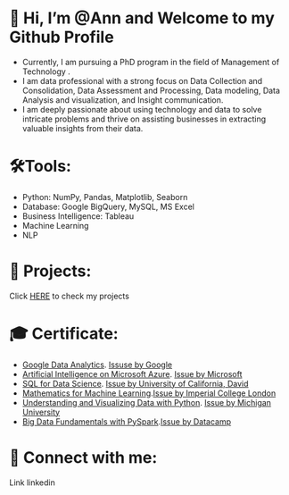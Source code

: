 # 👋 Hi, I’m @Ann and Welcome to my Github Profile
* Currently, I am pursuing a PhD program in the field of Management of Technology .
* I am data professional with a strong focus on Data Collection and Consolidation, Data Assessment and Processing, Data modeling, Data Analysis and visualization, and Insight communication.
* I am deeply passionate about using technology and data to solve intricate problems and thrive on assisting businesses in extracting valuable insights from their data.

# 🛠️Tools:
* Python: NumPy, Pandas, Matplotlib, Seaborn
* Database: Google BigQuery,  MySQL, MS Excel
* Business Intelligence: Tableau
* Machine Learning
* NLP

# 🌌 Projects:
Click [HERE](https://github.com/lethuyngocan/Project-Porfolio) to check my projects

# 🎓 Certificate:
* [Google Data Analytics](https://www.coursera.org/account/accomplishments/specialization/certificate/VVUJ8NRR62JU). [Issuse by Google](https://en.wikipedia.org/wiki/Google)
* [Artificial Intelligence on Microsoft Azure](https://www.coursera.org/account/accomplishments/verify/CNTM9RMQ78TG). [Issue by Microsoft](https://azure.microsoft.com/ja-jp/)
* [SQL for Data Science](https://www.coursera.org/account/accomplishments/verify/55AKGELQK6VC). [Issue by University of California, David](https://www.ucdavis.edu/)
* [Mathematics for Machine Learning](https://www.coursera.org/account/accomplishments/verify/NFEXQS6GHFCG).[Issue by Imperial College London](https://www.imperial.ac.uk/)
* [Understanding and Visualizing Data with Python](https://www.coursera.org/account/accomplishments/verify/8YPFNWTR6GQ9). [Issue by Michigan University](https://umich.edu/)
* [Big Data Fundamentals with PySpark](https://drive.google.com/drive/folders/1akt0p14RcXhrdtP0YkM4PtgsAb5BKVyS).[Issue by Datacamp](https://www.datacamp.com/)

# 👐 Connect with me:
Link linkedin

